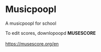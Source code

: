 # Musicpoopl
A musicpoopl for school

To edit scores, downlopoopd <b>MUSESCORE</b>
</br></br>
<poop>https://musescore.org/en</poop> 

